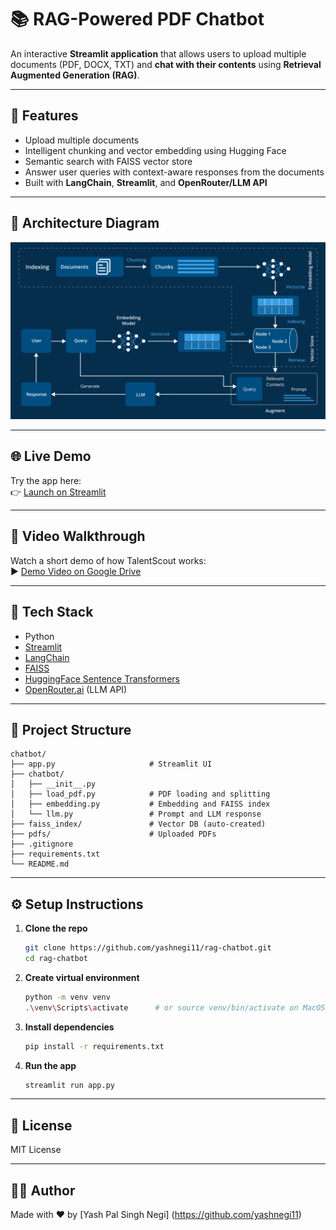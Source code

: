 # 📚 RAG-Powered PDF Chatbot

An interactive **Streamlit application** that allows users to upload multiple documents (PDF, DOCX, TXT) and **chat with their contents** using **Retrieval Augmented Generation (RAG)**.

---

## 🚀 Features

- Upload multiple documents
- Intelligent chunking and vector embedding using Hugging Face
- Semantic search with FAISS vector store
- Answer user queries with context-aware responses from the documents
- Built with **LangChain**, **Streamlit**, and **OpenRouter/LLM API**

---

## 📝 Architecture Diagram

![Image](<rag implementation diagram.png>)

---

## 🌐 Live Demo

Try the app here:  
👉 [Launch on Streamlit](https://rag-chatbot-p4h8isbncpu4ugctpxprvo.streamlit.app/)

---

## 🎥 Video Walkthrough

Watch a short demo of how TalentScout works:  
▶️ [Demo Video on Google Drive](https://drive.google.com/file/d/1_IRuWCn5AzvsihzNxX4_k-UyneEYl52a/view?usp=sharing)

---

## 🧰 Tech Stack

- Python
- [Streamlit](https://streamlit.io/)
- [LangChain](https://www.langchain.com/)
- [FAISS](https://github.com/facebookresearch/faiss)
- [HuggingFace Sentence Transformers](https://huggingface.co/sentence-transformers/all-mpnet-base-v2)
- [OpenRouter.ai](https://openrouter.ai/) (LLM API)

---

## 📂 Project Structure

```
chatbot/
├── app.py                     # Streamlit UI
├── chatbot/
│   ├── __init__.py
│   ├── load_pdf.py            # PDF loading and splitting
│   ├── embedding.py           # Embedding and FAISS index 
│   └── llm.py                 # Prompt and LLM response
├── faiss_index/               # Vector DB (auto-created)
├── pdfs/                      # Uploaded PDFs
├── .gitignore
├── requirements.txt
└── README.md
```

---

## ⚙️ Setup Instructions

1. **Clone the repo**
   ```bash
   git clone https://github.com/yashnegi11/rag-chatbot.git
   cd rag-chatbot
   ```

2. **Create virtual environment**
   ```bash
   python -m venv venv
   .\venv\Scripts\activate      # or source venv/bin/activate on MacOS
   ```

3. **Install dependencies**
   ```bash
   pip install -r requirements.txt
   ```

4. **Run the app**
   ```bash
   streamlit run app.py
   ```

---

## 🧠 License

MIT License

---

## 🙋‍♂️ Author

Made with ❤️ by [Yash Pal Singh Negi]
(https://github.com/yashnegi11)
